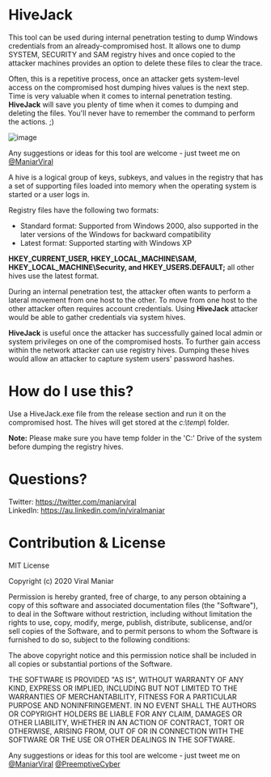 # HiveJack
This tool can be used during internal penetration testing to dump Windows credentials from an already-compromised host. It allows one to dump SYSTEM, SECURITY and SAM registry hives and once copied to the attacker machines provides an option to delete these files to clear the trace.

Often, this is a repetitive process, once an attacker gets system-level access on the compromised host dumping hives values is the next step. Time is very valuable when it comes to internal penetration testing. **HiveJack** will save you plenty of time when it comes to dumping and deleting the files. You'll never have to remember the command to perform the actions. ;)

![image](https://user-images.githubusercontent.com/3501170/79689138-2d9a1780-8296-11ea-9d7f-35a02ad7e41d.png)

Any suggestions or ideas for this tool are welcome - just tweet me on [@ManiarViral](https://twitter.com/maniarviral)

A hive is a logical group of keys, subkeys, and values in the registry that has a set of supporting files loaded into memory when the operating system is started or a user logs in.

Registry files have the following two formats:
  - Standard format: Supported from Windows 2000, also supported in the later versions of the Windows for backward compatibility
  - Latest format: Supported starting with Windows XP
  
**HKEY_CURRENT_USER, HKEY_LOCAL_MACHINE\SAM, HKEY_LOCAL_MACHINE\Security, and HKEY_USERS\.DEFAULT;** all other hives use the latest format.

During an internal penetration test, the attacker often wants to perform a lateral movement from one host to the other. To move from one host to the other attacker often requires account credentials. Using **HiveJack** attacker would be able to gather credentials via system hives.

**HiveJack** is useful once the attacker has successfully gained local admin or system privileges on one of the compromised hosts. To further gain access within the network attacker can use registry hives. Dumping these hives would allow an attacker to capture system users' password hashes. 

# How do I use this?

Use a HiveJack.exe file from the release section and run it on the compromised host. The hives will get stored at the *c:\\temp\\* folder.

**Note:** Please make sure you have temp folder in the 'C:' Drive of the system before dumping the registry hives.

# Questions?

Twitter: https://twitter.com/maniarviral <br>
LinkedIn: https://au.linkedin.com/in/viralmaniar

# Contribution & License

MIT License

Copyright (c) 2020 Viral Maniar

Permission is hereby granted, free of charge, to any person obtaining a copy
of this software and associated documentation files (the "Software"), to deal
in the Software without restriction, including without limitation the rights
to use, copy, modify, merge, publish, distribute, sublicense, and/or sell
copies of the Software, and to permit persons to whom the Software is
furnished to do so, subject to the following conditions:

The above copyright notice and this permission notice shall be included in all
copies or substantial portions of the Software.

THE SOFTWARE IS PROVIDED "AS IS", WITHOUT WARRANTY OF ANY KIND, EXPRESS OR
IMPLIED, INCLUDING BUT NOT LIMITED TO THE WARRANTIES OF MERCHANTABILITY,
FITNESS FOR A PARTICULAR PURPOSE AND NONINFRINGEMENT. IN NO EVENT SHALL THE
AUTHORS OR COPYRIGHT HOLDERS BE LIABLE FOR ANY CLAIM, DAMAGES OR OTHER
LIABILITY, WHETHER IN AN ACTION OF CONTRACT, TORT OR OTHERWISE, ARISING FROM,
OUT OF OR IN CONNECTION WITH THE SOFTWARE OR THE USE OR OTHER DEALINGS IN THE
SOFTWARE.

Any suggestions or ideas for this tool are welcome - just tweet me on [@ManiarViral](https://twitter.com/maniarviral) [@PreemptiveCyber](https://twitter.com/PreemptiveCyber)
